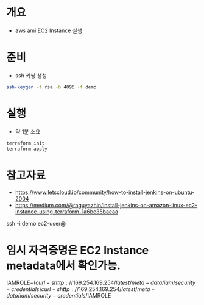 # 개요
* aws ami EC2 Instance 실행

# 준비
* ssh 키쌍 생성
```sh
ssh-keygen -t rsa -b 4096 -f demo
```

# 실행
* 약 1분 소요
```sh
terraform init
terraform apply
```

# 참고자료
* https://www.letscloud.io/community/how-to-install-jenkins-on-ubuntu-2004
* https://medium.com/@raguyazhin/install-jenkins-on-amazon-linux-ec2-instance-using-terraform-1a6bc35bacaa


ssh -i demo ec2-user@<public ip>


# 임시 자격증명은 EC2 Instance metadata에서 확인가능.

IAMROLE=$(curl -s http://169.254.169.254/latest/meta-data/iam/security-credentials)
curl -s http://169.254.169.254/latest/meta-data/iam/security-credentials/$IAMROLE